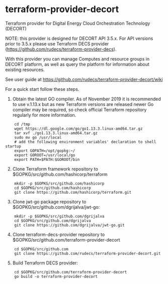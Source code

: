 # terraform-provider-decort
Terraform provider for Digital Energy Cloud Orchestration Technology (DECORT)

NOTE: this provider is designed for DECORT API 3.5.x. For API versions prior to 3.5.x please use
Terraform DECS provider (https://github.com/rudecs/terraform-provider-decs).

With this provider you can manage Computes and resource groups in DECORT platform, as well as query the platform for
information about existing resources.

See user guide at https://github.com/rudecs/terraform-provider-decort/wiki

For a quick start follow these steps.
1. Obtain the latest GO compiler. As of November 2019 it is recommended to use v.1.13.x but as new Terraform versions are released newer Go compiler may be required, so check official Terraform repository regularly for more information.
```
    cd /tmp
    wget https://dl.google.com/go/go1.13.3.linux-amd64.tar.gz
    tar xvf ./go1.13.3.linux-amd64.tar.gz
    sudo mv go /usr/local
    # add the following environment variables' declaration to shell startup
    export GOPATH=/opt/gopkg:~/
    export GOROOT=/usr/local/go
    export PATH=$PATH:$GOROOT/bin
```

2. Clone Terraform framework repository to $GOPKG/src/github.com/hashicorp/terraform
```
    mkdir -p $GOPKG/src/github.com/hashicorp
    cd $GOPKG/src/github.com/hashicorp
    git clone https://github.com/hashicorp/terraform.git
```

3. Clone jwt-go package repository to $GOPKG/src/github.com/dgrijalva/jwt-go:
```
    mkdir -p $GOPKG/src/github.com/dgrijalva
    cd $GOPKG/src/github.com/dgrijalva
    git clone https://github.com/dgrijalva/jwt-go.git
```

4. Clone terraform-decs-provider repository to $GOPKG/src/github.com/terraform-provider-decort
```
    cd $GOPKG/src/github.com
    git clone https://github.com/rudecs/terraform-provider-decort.git
```

5. Build Terraform DECS provider:
```
    cd $GOPKG/src/github.com/terraform-provider-decort
    go build -o terraform-provider-decort
```